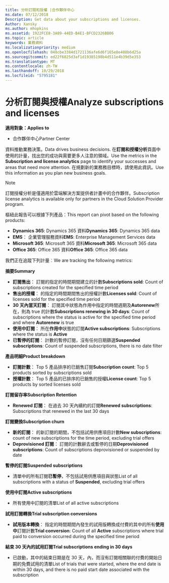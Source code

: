 ```yaml
---
title: 分析訂閱和授權 |合作夥伴中心
ms.date: 07/12/2018
Description: Get data about your subscriptions and licenses.
Author: Xansky
ms.author: mhopkins
ms.assetid: 1922FCE8-3A89-44ED-B4E1-BFCD2326BB06
ms.topic: article
keywords: 業務資料
ms.localizationpriority: medium
ms.openlocfilehash: 048cbe3384d1721136afe6d6f165e8e408b6d25a
ms.sourcegitcommit: ed22f6825d3af1d19385198b4d511e4b39d5e353
ms.translationtype: MT
ms.contentlocale: zh-TW
ms.lasthandoff: 10/29/2018
ms.locfileid: "5795181"
---
```

# <a name="analyze-subscriptions-and-licenses"></a><span data-ttu-id="d52cb-103">分析訂閱與授權</span><span class="sxs-lookup"><span data-stu-id="d52cb-103">Analyze subscriptions and licenses</span></span> 

**<span data-ttu-id="d52cb-104">適用對象：</span><span class="sxs-lookup"><span data-stu-id="d52cb-104">Applies to</span></span>**

- <span data-ttu-id="d52cb-105">合作夥伴中心</span><span class="sxs-lookup"><span data-stu-id="d52cb-105">Partner Center</span></span>

<span data-ttu-id="d52cb-106">資料推動業務決策。</span><span class="sxs-lookup"><span data-stu-id="d52cb-106">Data drives business decisions.</span></span> <span data-ttu-id="d52cb-107">在**訂閱和授權分析**頁面中使用的計量，找出您的成功與需要更多人注意的領域。</span><span class="sxs-lookup"><span data-stu-id="d52cb-107">Use the metrics in the **Subscription and license analytics** page to identify your successes and areas that need more attention.</span></span> <span data-ttu-id="d52cb-108">在規劃新的業務務目標時，請使用此資訊。</span><span class="sxs-lookup"><span data-stu-id="d52cb-108">Use this information as you plan new business goals.</span></span>

> [!NOTE]
> <span data-ttu-id="d52cb-109">訂閱授權分析是僅適用於雲端解決方案提供者計畫中的合作夥伴。</span><span class="sxs-lookup"><span data-stu-id="d52cb-109">Subscription license analytics is available only for partners in the Cloud Solution Provider program.</span></span>


<span data-ttu-id="d52cb-110">樞紐此報告可以根據下列產品：</span><span class="sxs-lookup"><span data-stu-id="d52cb-110">This report can pivot based on the following products:</span></span>

 - <span data-ttu-id="d52cb-111">**Dynamics 365**: Dynamics 365 資料</span><span class="sxs-lookup"><span data-stu-id="d52cb-111">**Dynamics 365**: Dynamics 365 data</span></span>  
 - <span data-ttu-id="d52cb-112">**EMS**： 企業管理服務資料</span><span class="sxs-lookup"><span data-stu-id="d52cb-112">**EMS**: Enterprise Management Services data</span></span>  
 - <span data-ttu-id="d52cb-113">**Microsoft 365**: Microsoft 365 資料</span><span class="sxs-lookup"><span data-stu-id="d52cb-113">**Microsoft 365**: Microsoft 365 data</span></span>  
 - <span data-ttu-id="d52cb-114">**Office 365**: Office 365 資料</span><span class="sxs-lookup"><span data-stu-id="d52cb-114">**Office 365**: Office 365 data</span></span>  


<span data-ttu-id="d52cb-115">我們正在追蹤下列計量︰</span><span class="sxs-lookup"><span data-stu-id="d52cb-115">We are tracking the following metrics:</span></span>

**<span data-ttu-id="d52cb-116">摘要</span><span class="sxs-lookup"><span data-stu-id="d52cb-116">Summary</span></span>**  
 - <span data-ttu-id="d52cb-117">**訂閱售出**： 訂閱的指定的時間期間建立的計數</span><span class="sxs-lookup"><span data-stu-id="d52cb-117">**Subscriptions sold**: Count of subscriptions created for the specified time period</span></span>  
 - <span data-ttu-id="d52cb-118">**售出的授權**： 的指定的時間期間售出的授權計數</span><span class="sxs-lookup"><span data-stu-id="d52cb-118">**Licenses sold**: Count of licenses sold for the specified time period</span></span>   
 - <span data-ttu-id="d52cb-119">**30 天內當天訂閱**： 訂閱其中狀態為作用中指定的時間週期及**Autorenew**所在，則為 true 的計數</span><span class="sxs-lookup"><span data-stu-id="d52cb-119">**Subscriptions renewing in 30 days**: Count of subscriptions where the status is active for the specified time period and where **Autorenew** is true</span></span>
 - <span data-ttu-id="d52cb-120">**使用中訂閱**： 所在**作用中**狀態的訂閱</span><span class="sxs-lookup"><span data-stu-id="d52cb-120">**Active subscriptions**: Subscriptions where the status is **Active**</span></span>  
 - <span data-ttu-id="d52cb-121">**已暫停的訂閱**： 計數的暫停訂閱，沒有任何日期篩選</span><span class="sxs-lookup"><span data-stu-id="d52cb-121">**Suspended subscriptions**: Count of suspended subscriptions, there is no date filter</span></span>  

**<span data-ttu-id="d52cb-122">產品明細</span><span class="sxs-lookup"><span data-stu-id="d52cb-122">Product breakdown</span></span>**  
 - <span data-ttu-id="d52cb-123">**訂閱計數**： Top 5 產品排序的已銷售訂閱</span><span class="sxs-lookup"><span data-stu-id="d52cb-123">**Subscription count**: Top 5 products sorted by subscriptions sold</span></span>  
 - <span data-ttu-id="d52cb-124">**授權計數**： Top 5 產品的已排序的已銷售的授權</span><span class="sxs-lookup"><span data-stu-id="d52cb-124">**License count**: Top 5 products by sorted licenses sold</span></span>

**<span data-ttu-id="d52cb-125">訂閱留存率</span><span class="sxs-lookup"><span data-stu-id="d52cb-125">Subscription Retention</span></span>**
 - <span data-ttu-id="d52cb-126">**Renewed 訂閱**： 在過去 30 天內續約的訂閱</span><span class="sxs-lookup"><span data-stu-id="d52cb-126">**Renewed subscriptions**: Subscriptions that renewed in the last 30 days</span></span>  

**<span data-ttu-id="d52cb-127">訂閱變換</span><span class="sxs-lookup"><span data-stu-id="d52cb-127">Subscription churn</span></span>**  
 - <span data-ttu-id="d52cb-128">**新的訂閱**： 的新訂閱的期間，不包括試用供應項目計數</span><span class="sxs-lookup"><span data-stu-id="d52cb-128">**New subscriptions**: count of new subscriptions for the time period, excluding trial offers</span></span>  
 - <span data-ttu-id="d52cb-129">**Deprovisioned 訂閱**： 訂閱的計數辭去或暫停的日期</span><span class="sxs-lookup"><span data-stu-id="d52cb-129">**Deprovisioned subscriptions**: Count of subscriptions deprovisioned or suspended by date</span></span>  

**<span data-ttu-id="d52cb-130">暫停的訂閱</span><span class="sxs-lookup"><span data-stu-id="d52cb-130">Suspended subscriptions</span></span>**  
 - <span data-ttu-id="d52cb-131">清單中的所有訂閱**已暫停**，不包括試用供應項目與狀態</span><span class="sxs-lookup"><span data-stu-id="d52cb-131">List of all subscriptions with a status of **Suspended**, excluding trial offers</span></span>  
  
**<span data-ttu-id="d52cb-132">使用中訂閱</span><span class="sxs-lookup"><span data-stu-id="d52cb-132">Active subscriptions</span></span>**
 - <span data-ttu-id="d52cb-133">所有使用中訂閱的清單</span><span class="sxs-lookup"><span data-stu-id="d52cb-133">List of all active subscriptions</span></span>  

**<span data-ttu-id="d52cb-134">試用訂閱轉換</span><span class="sxs-lookup"><span data-stu-id="d52cb-134">Trial subscription conversions</span></span>**  
 - <span data-ttu-id="d52cb-135">**試用版本轉換**： 指定的時間期間內發生的試用版轉換成付費的其中的所有**使用中**訂閱計數</span><span class="sxs-lookup"><span data-stu-id="d52cb-135">**Trial conversion**: Count of all **Active** subscriptions where trial paid to conversion occurred during the specified time period</span></span>  

**<span data-ttu-id="d52cb-136">結束 30 天內的試用訂閱</span><span class="sxs-lookup"><span data-stu-id="d52cb-136">Trial subscriptions ending in 30 days</span></span>**  
 - <span data-ttu-id="d52cb-137">已啟動，其中的結束日期是在 30 天，內，而沒有訂閱相關聯的付費的開始日期的免費試用的清單</span><span class="sxs-lookup"><span data-stu-id="d52cb-137">List of trials that were started, where the end date is within 30 days, and there is no paid start date associated with the subscription</span></span>  

  